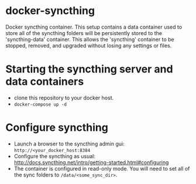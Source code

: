 # docker-syncthing
Docker syncthing container. This setup contains a data container used to store
all of the syncthing folders will be persistently stored to the 'syncthing-data'
container. This allows the 'syncthing' container to be stopped, removed, and
upgraded without losing any settings or files.

# Starting the syncthing server and data containers
- clone this repository to your docker host.
- `docker-compose up -d`

# Configure syncthing
- Launch a browser to the syncthing admin gui: `http://<your_docker_host:8384`
- Configure the syncthing as usual: http://docs.syncthing.net/intro/getting-started.html#configuring
- The container is configured in read-only mode. You will need to set all of the
  sync folders to `/data/<some_sync_dir>`.

